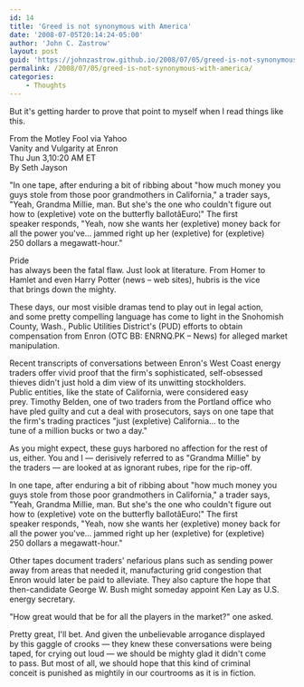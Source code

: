 ```yaml
---
id: 14
title: 'Greed is not synonymous with America'
date: '2008-07-05T20:14:24-05:00'
author: 'John C. Zastrow'
layout: post
guid: 'https://johnzastrow.github.io/2008/07/05/greed-is-not-synonymous-with-america/'
permalink: /2008/07/05/greed-is-not-synonymous-with-america/
categories:
    - Thoughts
---
```


But it's getting harder to prove that point to myself when I read things like this.

From the Motley Fool via Yahoo  
Vanity and Vulgarity at Enron  
Thu Jun 3,10:20 AM ET   
By Seth Jayson

"In one tape, after enduring a bit of ribbing about "how much money you  
guys stole from those poor grandmothers in California," a trader says,  
"Yeah, Grandma Millie, man. But she's the one who couldn't figure out  
how to (expletive) vote on the butterfly ballotâEuro¦" The first  
speaker responds, "Yeah, now she wants her (expletive) money back for  
all the power you've… jammed right up her (expletive) for (expletive)  
250 dollars a megawatt-hour."

Pride  
has always been the fatal flaw. Just look at literature. From Homer to  
Hamlet and even Harry Potter (news – web sites), hubris is the vice  
that brings down the mighty.

These days, our most visible dramas tend to play out in legal action,  
and some pretty compelling language has come to light in the Snohomish  
County, Wash., Public Utilities District's (PUD) efforts to obtain  
compensation from Enron (OTC BB: ENRNQ.PK – News) for alleged market  
manipulation.

Recent transcripts of conversations between Enron's West Coast energy  
traders offer vivid proof that the firm's sophisticated, self-obsessed  
thieves didn't just hold a dim view of its unwitting stockholders.  
Public entities, like the state of California, were considered easy  
prey. Timothy Belden, one of two traders from the Portland office who  
have pled guilty and cut a deal with prosecutors, says on one tape that  
the firm's trading practices "just (expletive) California… to the  
tune of a million bucks or two a day."

As you might expect, these guys harbored no affection for the rest of  
us, either. You and I — derisively referred to as "Grandma Millie" by  
the traders — are looked at as ignorant rubes, ripe for the rip-off.

In one tape, after enduring a bit of ribbing about "how much money you  
guys stole from those poor grandmothers in California," a trader says,  
"Yeah, Grandma Millie, man. But she's the one who couldn't figure out  
how to (expletive) vote on the butterfly ballotâEuro¦" The first  
speaker responds, "Yeah, now she wants her (expletive) money back for  
all the power you've… jammed right up her (expletive) for (expletive)  
250 dollars a megawatt-hour."

Other tapes document traders' nefarious plans such as sending power  
away from areas that needed it, manufacturing grid congestion that  
Enron would later be paid to alleviate. They also capture the hope that  
then-candidate George W. Bush might someday appoint Ken Lay as U.S.  
energy secretary.

"How great would that be for all the players in the market?" one asked.

Pretty great, I'll bet. And given the unbelievable arrogance displayed  
by this gaggle of crooks — they knew these conversations were being  
taped, for crying out loud — we should be mighty glad it didn't come  
to pass. But most of all, we should hope that this kind of criminal  
conceit is punished as mightily in our courtrooms as it is in fiction.